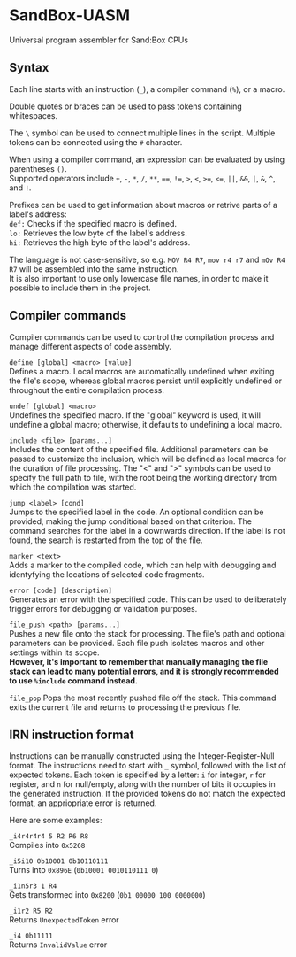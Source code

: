 # SandBox-UASM
Universal program assembler for Sand:Box CPUs


## Syntax

Each line starts with an instruction (`_`), a compiler command (`%`), or a macro.
 
Double quotes or braces can be used to pass tokens containing whitespaces.
 
The `\` symbol can be used to connect multiple lines in the script.
Multiple tokens can be connected using the `#` character.
 
When using a compiler command, an expression can be evaluated by using parentheses `()`.\
Supported operators include `+`, `-`, `*`, `/`, `**`, `==`, `!=`, `>`, `<`, `>=`, `<=`, `||`, `&&`, `|`, `&`, `^`, and `!`.

Prefixes can be used to get information about macros or retrive parts of a label's address:\
  `def:` Checks if the specified macro is defined.\
  `lo:` Retrieves the low byte of the label's address.\
  `hi:` Retrieves the high byte of the label's address.

The language is not case-sensitive, so e.g. `MOV R4 R7`, `mov r4 r7` and `mOv R4 R7` will be assembled into the same instruction.\
It is also important to use only lowercase file names, in order to make it possible to include them in the project.

## Compiler commands

Compiler commands can be used to control the compilation process and manage different aspects of code assembly.

`define [global] <macro> [value]`\
  Defines a macro. Local macros are automatically undefined when exiting the file's scope, whereas global macros persist until explicitly undefined or throughout the entire compilation process.
	
`undef [global] <macro>`\
  Undefines the specified macro. If the "global" keyword is used, it will undefine a global macro; otherwise, it defaults to undefining a local macro.

`include <file> [params...]`\
  Includes the content of the specified file. Additional parameters can be passed to customize the inclusion, which will be defined as local macros for the duration of file processing.
  The "<" and ">" symbols can be used to specify the full path to file, with the root being the working directory from which the compilation was started.

`jump <label> [cond]`\
  Jumps to the specified label in the code. An optional condition can be provided, making the jump conditional based on that criterion.
  The command searches for the label in a downwards direction. If the label is not found, the search is restarted from the top of the file.

`marker <text>`\
  Adds a marker to the compiled code, which can help with debugging and identyfying the locations of selected code fragments.

`error [code] [description]`\
  Generates an error with the specified code. This can be used to deliberately trigger errors for debugging or validation purposes.

`file_push <path> [params...]`\
  Pushes a new file onto the stack for processing. The file's path and optional parameters can be provided. Each file push isolates macros and other settings within its scope.\
  **However, it's important to remember that manually managing the file stack can lead to many potential errors, and it is strongly recommended to use `%include` command instead.**

`file_pop`
  Pops the most recently pushed file off the stack. This command exits the current file and returns to processing the previous file.


## IRN instruction format

Instructions can be manually constructed using the Integer-Register-Null format.
The instructions need to start with `_` symbol, followed with the list of expected tokens.
Each token is specified by a letter: `i` for integer, `r` for register, and `n` for null/empty, along with the number of bits it occupies in the generated instruction.
If the provided tokens do not match the expected format, an appriopriate error is returned.

Here are some examples:

`_i4r4r4r4 5 R2 R6 R8`\
  Compiles into `0x5268`

`_i5i10 0b10001 0b10110111`\
  Turns into `0x896E` (`0b10001 0010110111 0`)

`_i1n5r3 1 R4`\
  Gets transformed into `0x8200` (`0b1 00000 100 0000000`)

`_i1r2 R5 R2`\
  Returns `UnexpectedToken` error

`_i4 0b11111`\
  Returns `InvalidValue` error
